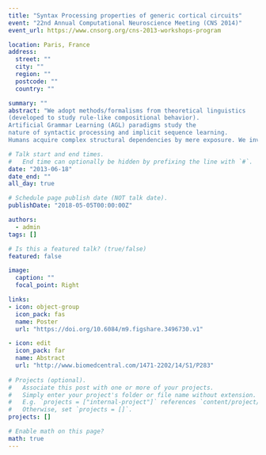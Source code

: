 ```yaml
---
title: "Syntax Processing properties of generic cortical circuits"
event: "22nd Annual Computational Neuroscience Meeting (CNS 2014)"
event_url: https://www.cnsorg.org/cns-2013-workshops-program

location: Paris, France
address:
  street: ""
  city: ""
  region: ""
  postcode: ""
  country: ""

summary: ""
abstract: "We adopt methods/formalisms from theoretical linguistics
(developed to study rule-like compositional behavior).
Artificial Grammar Learning (AGL) paradigms study the
nature of syntactic processing and implicit sequence learning.
Humans acquire complex structural dependencies by mere exposure. We investigate to which extent generic cortical circuits (excitable reservoirs of spiking neurons) can support formally explicit symbolic computations."

# Talk start and end times.
#   End time can optionally be hidden by prefixing the line with `#`.
date: "2013-06-18"
date_end: ""
all_day: true

# Schedule page publish date (NOT talk date).
publishDate: "2018-05-05T00:00:00Z"

authors: 
  - admin
tags: []

# Is this a featured talk? (true/false)
featured: false

image:
  caption: ""
  focal_point: Right

links:
- icon: object-group
  icon_pack: fas
  name: Poster
  url: "https://doi.org/10.6084/m9.figshare.3496730.v1"

- icon: edit
  icon_pack: far
  name: Abstract
  url: "http://www.biomedcentral.com/1471-2202/14/S1/P283"
  
# Projects (optional).
#   Associate this post with one or more of your projects.
#   Simply enter your project's folder or file name without extension.
#   E.g. `projects = ["internal-project"]` references `content/project/deep-learning/index.md`.
#   Otherwise, set `projects = []`.
projects: []

# Enable math on this page?
math: true
---
```


